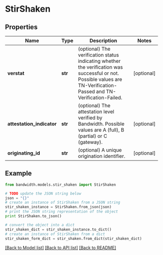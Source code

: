 # StirShaken


## Properties
Name | Type | Description | Notes
------------ | ------------- | ------------- | -------------
**verstat** | **str** | (optional) The verification status indicating whether the verification was successful or not. Possible values are TN-Verification-Passed and TN-Verification-Failed. | [optional] 
**attestation_indicator** | **str** | (optional) The attestation level verified by Bandwidth. Possible values are A (full), B (partial) or C (gateway). | [optional] 
**originating_id** | **str** | (optional) A unique origination identifier. | [optional] 

## Example

```python
from bandwidth.models.stir_shaken import StirShaken

# TODO update the JSON string below
json = "{}"
# create an instance of StirShaken from a JSON string
stir_shaken_instance = StirShaken.from_json(json)
# print the JSON string representation of the object
print StirShaken.to_json()

# convert the object into a dict
stir_shaken_dict = stir_shaken_instance.to_dict()
# create an instance of StirShaken from a dict
stir_shaken_form_dict = stir_shaken.from_dict(stir_shaken_dict)
```
[[Back to Model list]](../README.md#documentation-for-models) [[Back to API list]](../README.md#documentation-for-api-endpoints) [[Back to README]](../README.md)


